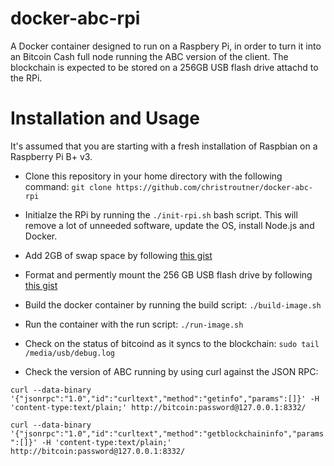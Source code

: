# docker-abc-rpi
A Docker container designed to run on a Raspbery Pi, in order to turn it into
an Bitcoin Cash full node running the ABC version of the client. The blockchain
is expected to be stored on a 256GB USB flash drive attachd to the RPi.

# Installation and Usage
It's assumed that you are starting with a fresh installation of Raspbian on
a Raspberry Pi B+ v3.

- Clone this repository in your home directory with the following command:
`git clone https://github.com/christroutner/docker-abc-rpi`

- Initialze the RPi by running the `./init-rpi.sh` bash script. This will remove
a lot of unneeded software, update the OS, install Node.js and Docker.

- Add 2GB of swap space by following [this gist](https://gist.github.com/christroutner/bd76785627925746b7105f13d5f735fc)

- Format and permently mount the 256 GB USB flash drive by following [this gist](https://gist.github.com/christroutner/14351579b71deb01760aeb815d26e07d)

- Build the docker container by running the build script: `./build-image.sh`

- Run the container with the run script: `./run-image.sh`

- Check on the status of bitcoind as it syncs to the blockchain:
`sudo tail /media/usb/debug.log`

- Check the version of ABC running by using curl against the JSON RPC:

`curl --data-binary '{"jsonrpc":"1.0","id":"curltext","method":"getinfo","params":[]}' -H 'content-type:text/plain;' http://bitcoin:password@127.0.0.1:8332/`

`curl --data-binary '{"jsonrpc":"1.0","id":"curltext","method":"getblockchaininfo","params":[]}' -H 'content-type:text/plain;' http://bitcoin:password@127.0.0.1:8332/`
